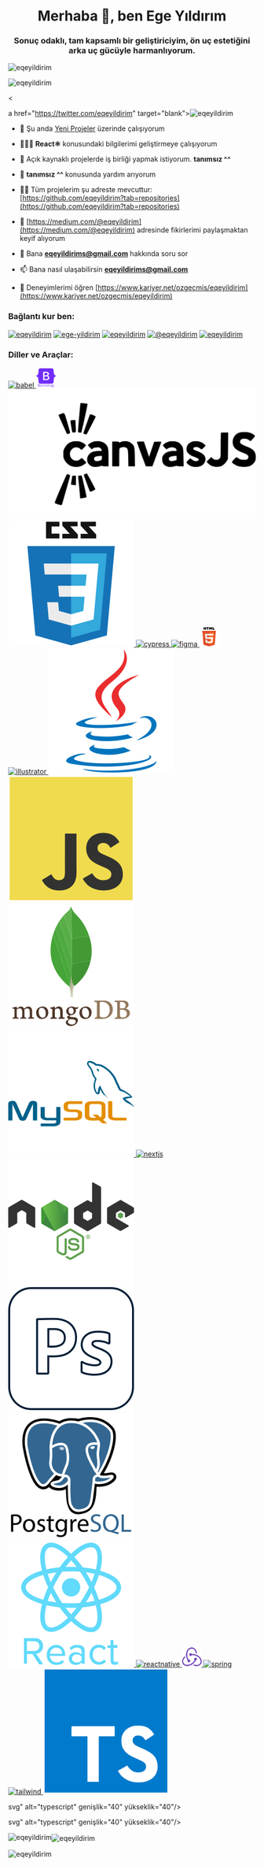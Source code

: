 <h1 align="center">Merhaba 👋, ben Ege Yıldırım</h1>
<h3 align="center">Sonuç odaklı, tam kapsamlı bir geliştiriciyim, ön uç estetiğini arka uç gücüyle harmanlıyorum.</h3>

<p align="left"> <img src="https://komarev.com/ghpvc/?username=eqeyildirim&label=Profile%20views&color=0e75b6&style=flat" alt="eqeyildirim" /> </p> <p align="left

"> <a href="https://github.com/ryo-ma/github-profile-trophy"><img src="https://github-profile-trophy.vercel.app/?username=eqeyildirim" alt="eqeyildirim" /></a> </p> <p align="left"> <

a href="https://twitter.com/eqeyildirim" target="blank"><img src="https://img.shields.io/twitter/follow/eqeyildirim?logo=twitter&style=for-the-badge" alt="eqeyildirim" /></a> </p>

- 🔭 Şu anda [Yeni Projeler](https://github.com/eqeyildirim?tab=projects) üzerinde çalışıyorum

- 🧑🏻‍💻 **React⚛️** konusundaki bilgilerimi geliştirmeye çalışıyorum

- 👯 ​​Açık kaynaklı projelerde iş birliği yapmak istiyorum. **tanımsız ^^**

- 🤝 **tanımsız ^^** konusunda yardım arıyorum

- 👨‍💻 Tüm projelerim şu adreste mevcuttur: [https://github.com/eqeyildirim?tab=repositories](https://github.com/eqeyildirim?tab=repositories)

- 📝 [https://medium.com/@eqeyildirim](https://medium.com/@eqeyildirim) adresinde fikirlerimi paylaşmaktan keyif alıyorum

- 💬 Bana **eqeyildirims@gmail.com** hakkında soru sor

- 📫 Bana nasıl ulaşabilirsin **eqeyildirims@gmail.com**

- 📄 Deneyimlerimi öğren [https://www.kariyer.net/ozgecmis/eqeyildirim](https://www.kariyer.net/ozgecmis/eqeyildirim)

<h3 align="left">Bağlantı kur ben:</h3>
<p align="left">
<a href="https://twitter.com/eqeyildirim" target="blank"><img align="center" src="https://raw.githubusercontent.com/rahuldkjain/github-profile-readme-generator/master/src/images/icons/Social/twitter.svg" alt="eqeyildirim" height="30" width="40" /></a>
<a href="https://linkedin.com/in/ege-yildirim" target="blank"><img align="center" src="https://raw.githubusercontent.com/rahuldkjain/github-profile-readme-generator/master/src/images/icons/Social/linked-in-alt.svg" alt="ege-yildirim" height="30" width="40" /></a>
<a href="https://instagram.com/eqeyildirim" target="blank"><img align="center" src="https://raw.githubusercontent.com/rahuldkjain/github-profile-readme-generator/master/src/images/icons/Social/instagram.svg" alt="eqeyildirim" yükseklik="30" genişlik="40" /></a>
<a href="https://medium.com/@eqeyildirim" target="blank"><img align="center" src="https://raw.githubusercontent.com/rahuldkjain/github-profile-readme-generator/master/src/images/icons/Social/medium.svg" alt="@eqeyildirim" yükseklik="30" genişlik="40" /></a>
<a href="https://www.hackerrank.com/eqeyildirim" target="blank"><img align="center" src="https://raw.githubusercontent.com/rahuldkjain/github-profile-readme-generator/master/src/images/icons/Social/hackerrank.svg" alt="eqeyildirim" height="30" width="40" /></a>
</p>

<h3 align="left">Diller ve Araçlar:</h3>
<p align="left"> <a href="https://babeljs.io/" target="_blank" rel="noreferrer"> <img src="https://www.vectorlogo.zone/logos/babeljs/babeljs-icon.svg" alt="babel" width="40" height="40"/> </a> <a href="https://getbootstrap.com" target="_blank" rel="noreferrer"> <img src="https://raw.githubusercontent.com/devicons/devicon/master/icons/bootstrap/bootstrap-plain-wordmark.svg" alt="bootstrap" width="40" height="40"/> </a> <a href="https://canvasjs.com" target="_blank" rel="noreferrer"> <img src="https://raw.githubusercontent.com/Hardik0307/Hardik0307/master/assets/canvasjs-charts.svg" alt="canvasjs" genişlik="40" yükseklik="40"/> </a> <a href="https://www.w3schools.com/css/" target="_blank" rel="noreferrer"> <img src="https://raw.githubusercontent.com/devicons/devicon/master/icons/css3/css3-original-wordmark.svg" alt="css3" genişlik="40" yükseklik="40"/> </a> <a href="https://www.cypress.io" target="_blank" rel="noreferrer"> <img src="https://raw.githubusercontent.com/simple-icons/simple-icons/6e46ec1fc23b60c8fd0d2f2ff46db82e16dbd75f/icons/cypress.svg" alt="cypress" genişlik="40" yükseklik="40"/> </a> <a href="https://www.figma.com/" target="_blank" rel="noreferrer"> <img src="https://www.vectorlogo.zone/logos/figma/figma-icon.svg" alt="figma" genişlik="40" yükseklik="40"/> </a> <a href="https://www.w3.org/html/" target="_blank" rel="noreferrer"> <img src="https://raw.githubusercontent.com/devicons/devicon/master/icons/html5/html5-original-wordmark.svg" alt="html5" width="40" height="40"/> </a> <a href="https://www.adobe.com/tr/urunler/illustrator.html" target="_blank" rel="noreferrer"> <img src="https://www.vectorlogo.zone/logos/adobe_illustrator/adobe_illustrator-icon.svg" alt="illustrator" width="40" height="40"/> </a> <a href="https://www.java.com" target="_blank" rel="noreferrer"> <img src="https://raw.githubusercontent.com/devicons/devicon/master/icons/java/java-original.svg" alt="java" genişlik="40" yükseklik="40"/> </a> <a href="https://developer.mozilla.org/tr-TR/dokümanlar/Web/JavaScript" target="_blank" rel="noreferrer"> <img src="https://raw.githubusercontent.com/devicons/devicon/master/icons/javascript/javascript-original.svg" alt="javascript" genişlik="40" yükseklik="40"/> </a> <a href="https://www.mongodb.com/" target="_blank" rel="noreferrer"> <img src="https://raw.githubusercontent.com/devicons/devicon/master/icons/mongodb/mongodb-original-wordmark.svg" alt="mongodb" genişlik="40" yükseklik="40"/> </a> <a href="https://www.mysql.com/" target="_blank" rel="noreferrer"> <img src="https://raw.githubusercontent.com/devicons/devicon/master/icons/mysql/mysql-original-wordmark.svg" alt="mysql" genişlik="40" yükseklik="40"/> </a> <a href="https://nextjs.org/" target="_blank" rel="noreferrer"> <img src="https://cdn.worldvectorlogo.com/logos/nextjs-2.svg" alt="nextjs" genişlik="40" yükseklik="40"/> </a> <a href="https://nodejs.org" target="_blank" rel="noreferrer"> <img src="https://raw.githubusercontent.com/devicons/devicon/master/icons/nodejs/nodejs-original-wordmark.svg" alt="nodejs" genişlik="40" yükseklik="40"/> </a> <a href="https://www.photoshop.com/tr" target="_blank" rel="noreferrer"> <img src="https://raw.githubusercontent.com/devicons/devicon/master/icons/photoshop/photoshop-line.svg" alt="photoshop" genişlik="40" yükseklik="40"/> </a> <a href="https://www.postgresql.org" target="_blank" rel="noreferrer"> <img src="https://raw.githubusercontent.com/devicons/devicon/master/icons/postgresql/postgresql-original-wordmark.svg" alt="postgresql" genişlik="40" yükseklik="40"/> </a> <a href="https://reactjs.org/" target="_blank" rel="noreferrer"> <img src="https://raw.githubusercontent.com/devicons/devicon/master/icons/react/react-original-wordmark.svg" alt="react" genişlik="40" yükseklik="40"/> </a> <a href="https://reactnative.dev/" target="_blank" rel="noreferrer"> <img src="https://reactnative.dev/img/header_logo.svg" alt="reactnative" width="40" height="40"/> </a> <a href="https://redux.js.org" target="_blank" rel="noreferrer"> <img src="https://raw.githubusercontent.com/devicons/devicon/master/icons/redux/redux-original.svg" alt="redux" width="40" height="40"/> </a> <a href="https://spring.io/" target="_blank" rel="noreferrer"> <img src="https://www.vectorlogo.zone/logos/springio/springio-icon.svg" alt="spring" width="40" yükseklik="40"/> </a> <a href="https://tailwindcss.com/" target="_blank" rel="noreferrer"> <img src="https://www.vectorlogo.zone/logos/tailwindcss/tailwindcss-icon.svg" alt="tailwind" genişlik="40" yükseklik="40"/> </a> <a href="https://www.typescriptlang.org/" target="_blank" rel="noreferrer"> <img src="https://raw.githubusercontent.com/devicons/devicon/master/icons/typescript/typescript-original.svg" alt="typescript" genişlik="40" yükseklik="40"/> </a> </p>svg" alt="typescript" genişlik="40" yükseklik="40"/> </a> </p>svg" alt="typescript" genişlik="40" yükseklik="40"/> </a> </p>

<p><img align="left" src="https://github-readme-stats.vercel.app/api/top-langs?username=eqeyildirim&show_icons=true&locale=tr&layout=compact" alt="eqeyildirim" /></p>

<p> <img align="center" src="https://github-readme-stats.vercel.app/api?username=eqeyildirim&show_icons=true&locale=tr" alt="eqeyildirim" /></p>

<p><img align="center" src="https://github-readme-streak-stats.herokuapp.com/?user=eqeyildirim&" alt="eqeyildirim" /></p>
